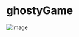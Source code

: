 # ghostyGame

![image](https://github.com/Deaddemon/ghostyGame/assets/77224604/6516d76f-6ff8-4445-9bb8-cb25a6c1551b)
